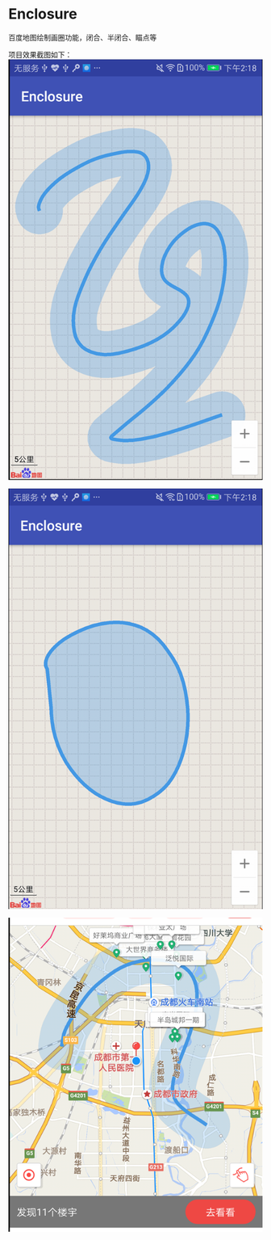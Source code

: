 # Enclosure
百度地图绘制画圈功能，闭合、半闭合、瞄点等

项目效果截图如下：
![image](https://github.com/18782930696/Enclosure/blob/master/image/%E8%87%AA%E5%AE%9A%E4%B9%89%E5%8C%BA%E5%9F%9F%E6%95%88%E6%9E%9C.png)

![image](https://github.com/18782930696/Enclosure/blob/master/image/%E9%97%AD%E5%90%88%E5%8C%BA%E5%9F%9F%E6%95%88%E6%9E%9C.png)

![image](https://github.com/18782930696/Enclosure/blob/master/image/%E9%A1%B9%E7%9B%AE%E6%95%88%E6%9E%9C%E5%9B%BE.png)
